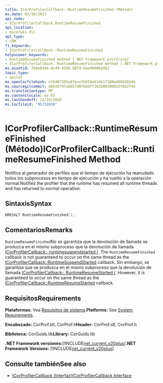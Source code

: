 ```yaml
---
title: ICorProfilerCallback::RuntimeResumeFinished (Método)
ms.date: 03/30/2017
api_name:
- ICorProfilerCallback.RuntimeResumeFinished
api_location:
- mscorwks.dll
api_type:
- COM
f1_keywords:
- ICorProfilerCallback::RuntimeResumeFinished
helpviewer_keywords:
- RuntimeResumeFinished method [.NET Framework profiling]
- ICorProfilerCallback::RuntimeResumeFinished method [.NET Framework profiling]
ms.assetid: 76de0494-dc49-426b-887d-bee98806a982
topic_type:
- apiref
ms.openlocfilehash: e7bd07205a87ecefb658e01db17100a48681b54b
ms.sourcegitcommit: d8020797a6657d0fbbdff362b80300815f682f94
ms.translationtype: MT
ms.contentlocale: es-ES
ms.lasthandoff: 11/24/2020
ms.locfileid: "95732039"
---
```

# <a name="icorprofilercallbackruntimeresumefinished-method"></a><span data-ttu-id="4c76a-102">ICorProfilerCallback::RuntimeResumeFinished (Método)</span><span class="sxs-lookup"><span data-stu-id="4c76a-102">ICorProfilerCallback::RuntimeResumeFinished Method</span></span>

<span data-ttu-id="4c76a-103">Notifica al generador de perfiles que el tiempo de ejecución ha reanudado todos los subprocesos en tiempo de ejecución y ha vuelto a la operación normal.</span><span class="sxs-lookup"><span data-stu-id="4c76a-103">Notifies the profiler that the runtime has resumed all runtime threads and has returned to normal operation.</span></span>  
  
## <a name="syntax"></a><span data-ttu-id="4c76a-104">Sintaxis</span><span class="sxs-lookup"><span data-stu-id="4c76a-104">Syntax</span></span>  
  
```cpp  
HRESULT RuntimeResumeFinished();  
```  
  
## <a name="remarks"></a><span data-ttu-id="4c76a-105">Comentarios</span><span class="sxs-lookup"><span data-stu-id="4c76a-105">Remarks</span></span>  

 <span data-ttu-id="4c76a-106">`RuntimeResumeFinished`No se garantiza que la devolución de llamada se produzca en el mismo subproceso que la devolución de llamada [ICorProfilerCallback:: runtimesuspendstarted (](icorprofilercallback-runtimesuspendstarted-method.md) .</span><span class="sxs-lookup"><span data-stu-id="4c76a-106">The `RuntimeResumeFinished` callback is not guaranteed to occur on the same thread as the [ICorProfilerCallback::RuntimeSuspendStarted](icorprofilercallback-runtimesuspendstarted-method.md) callback.</span></span> <span data-ttu-id="4c76a-107">Sin embargo, se garantiza que se produzca en el mismo subproceso que la devolución de llamada [ICorProfilerCallback:: RuntimeResumeStarted (](icorprofilercallback-runtimeresumestarted-method.md) .</span><span class="sxs-lookup"><span data-stu-id="4c76a-107">However, it is guaranteed to occur on the same thread as the [ICorProfilerCallback::RuntimeResumeStarted](icorprofilercallback-runtimeresumestarted-method.md) callback.</span></span>  
  
## <a name="requirements"></a><span data-ttu-id="4c76a-108">Requisitos</span><span class="sxs-lookup"><span data-stu-id="4c76a-108">Requirements</span></span>  

 <span data-ttu-id="4c76a-109">**Plataformas:** Vea [Requisitos de sistema](../../get-started/system-requirements.md).</span><span class="sxs-lookup"><span data-stu-id="4c76a-109">**Platforms:** See [System Requirements](../../get-started/system-requirements.md).</span></span>  
  
 <span data-ttu-id="4c76a-110">**Encabezado:** CorProf.idl, CorProf.h</span><span class="sxs-lookup"><span data-stu-id="4c76a-110">**Header:** CorProf.idl, CorProf.h</span></span>  
  
 <span data-ttu-id="4c76a-111">**Biblioteca:** CorGuids.lib</span><span class="sxs-lookup"><span data-stu-id="4c76a-111">**Library:** CorGuids.lib</span></span>  
  
 <span data-ttu-id="4c76a-112">**.NET Framework versiones:**[!INCLUDE[net_current_v20plus](../../../../includes/net-current-v20plus-md.md)]</span><span class="sxs-lookup"><span data-stu-id="4c76a-112">**.NET Framework Versions:** [!INCLUDE[net_current_v20plus](../../../../includes/net-current-v20plus-md.md)]</span></span>  
  
## <a name="see-also"></a><span data-ttu-id="4c76a-113">Consulte también</span><span class="sxs-lookup"><span data-stu-id="4c76a-113">See also</span></span>

- [<span data-ttu-id="4c76a-114">ICorProfilerCallback (Interfaz)</span><span class="sxs-lookup"><span data-stu-id="4c76a-114">ICorProfilerCallback Interface</span></span>](icorprofilercallback-interface.md)
